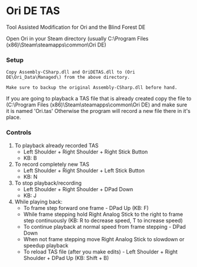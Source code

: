 # Ori DE TAS
Tool Assisted Modification for Ori and the Blind Forest DE

Open Ori in your Steam directory (usually C:\Program Files (x86)\Steam\steamapps\common\Ori DE\)

### Setup
	Copy Assembly-CSharp.dll and OriDETAS.dll to (Ori DE\Ori_Data\Managed\) from the above directory.
	
	Make sure to backup the original Assembly-CSharp.dll before hand.

If you are going to playback a TAS file that is already created copy the file to (C:\Program Files (x86)\Steam\steamapps\common\Ori DE\) and make sure it is named 'Ori.tas'
Otherwise the program will record a new file there in it's place.

### Controls
1. To playback already recorded TAS
	* Left Shoulder + Right Shoulder + Right Stick Button
	* KB: B
2. To record completely new TAS
	* Left Shoulder + Right Shoulder + Left Stick Button
	* KB: N
3. To stop playback/recording
	* Left Shoulder + Right Shoulder + DPad Down
	* KB: J
4. While playing back:
	* To frame step forward one frame - DPad Up (KB: F)
	* While frame stepping hold Right Analog Stick to the right to frame step continuously (KB: R to decrease speed, T to increase speed)
	* To continue playback at normal speed from frame stepping - DPad Down
	* When not frame stepping move Right Analog Stick to slowdown or speedup playback
	* To reload TAS file (after you make edits) - Left Shoulder + Right Shoulder + DPad Up (KB: Shift + B)
